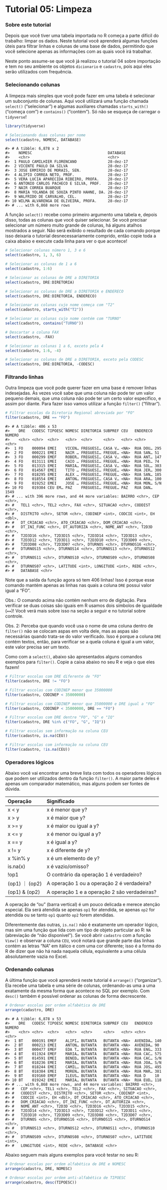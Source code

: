 Tutorial 05: Limpeza
================

### Sobre este tutorial

Depois que você tiver uma tabela importada no R começa a parte difícil
do trabalho: limpar os dados. Neste tutorial você aprenderá algumas
funções úteis para filtrar linhas e colunas de uma base de dados,
permitindo que você selecione apenas as informações com as quais você
irá trabalhar.

Neste ponto assume-se que você já realizou o tutorial 04 sobre
importação e tem no seu ambiente os objetos `dicionario` e `cadastro`,
pois aqui eles serão utilizados com frequência.

### Selecionando colunas

A limpeza mais simples que você pode fazer em uma tabela é selecionar um
subconjunto de colunas. Aqui você utilizará uma função chamada
`select()` (“selecionar”) e algumas auxiliares chamadas `starts_with()`
(“começa com”) e `contains()` (“contém”). Só não se esqueça de carregar
o `tidyverse`\!

``` r
library(tidyverse)

# Selecionando duas colunas por nome
select(cadastro, NOMESC, DATABASE)
```

    #> # A tibble: 6,878 x 2
    #>    NOMESC                                  DATABASE 
    #>    <chr>                                   <chr>    
    #>  1 PAULO CAMILHIER FLORENCANO              28-dez-17
    #>  2 VICENTE PAULO DA SILVA                  28-dez-17
    #>  3 JOSE ERMIRIO DE MORAIS, SEN.            28-dez-17
    #>  4 ALIPIO CORREA NETO, PROF.               28-dez-17
    #>  5 VERA LUCIA APARECIDA RIBEIRO, PROFA.    28-dez-17
    #>  6 ANTONIO CARLOS PACHECO E SILVA, PROF.   28-dez-17
    #>  7 NAIR CORREA BUARQUE                     28-dez-17
    #>  8 MARIA YOLANDA DE SOUZA PINTO HAHNE, DA. 28-dez-17
    #>  9 WALFRIDO DE CARVALHO, CEL.              28-dez-17
    #> 10 WILMA ALVARENGA DE OLIVEIRA, PROFA.     28-dez-17
    #> # ... with 6,868 more rows

A função `select()` recebe como primeiro argumento uma tabela e, depois
disso, todas as colunas que você quiser selecionar. Se você precisar
selecionar um número muito grande de colunas, há alguns atalhos
mostrados a seguir. Não será exibido o resultado de cada comando porque
isso deixaria o tutorial desnecessariamente comprido, então copie toda a
caixa abaixo e execute cada linha para ver o que acontece\!

``` r
# Selecionar colunas número 1, 3 e 6
select(cadastro, 1, 3, 6)

# Selecionar as colunas de 1 a 6
select(cadastro, 1:6)

# Selecionar as colunas de DRE a DIRETORIA
select(cadastro, DRE:DIRETORIA)

# Selecionar as colunas de DRE a DIRETORIA e ENDERECO
select(cadastro, DRE:DIRETORIA, ENDERECO)

# Selecionar as colunas cujo nome começa com "T2"
select(cadastro, starts_with("T2"))

# Selecionar as colunas cujo nome contém com "TURNO"
select(cadastro, contains("TURNO"))

# Descartar a coluna FAX
select(cadastro, -FAX)

# Selecionar as colunas 1 a 6, exceto pela 4
select(cadastro, 1:6, -4)

# Selecionar as colunas de DRE a DIRETORIA, exceto pela CODESC
select(cadastro, DRE:DIRETORIA, -CODESC)
```

### Filtrando linhas

Outra limpeza que você pode querer fazer em uma base é remover linhas
indesejadas. Às vezes você sabe que uma coluna não pode ter um valor
pequeno demais, que uma coluna não pode ter um certo valor específico, e
assim por diante. Para fazer isso vamos utilizar a função `filter()`
(“filtrar”).

``` r
# Filtrar escolas da Diretoria Regional abreviada por "FO"
filter(cadastro, DRE == "FO")
```

    #> # A tibble: 406 x 53
    #>    DRE   CODESC TIPOESC NOMESC DIRETORIA SUBPREF CEU   ENDERECO NUMERO
    #>    <chr> <chr>  <chr>   <chr>  <chr>     <chr>   <chr> <chr>    <chr> 
    #>  1 FO    000094 EMEI    VICEN… FREGUESI… CASA V… <NA>  RUA DOU… 295   
    #>  2 FO    000221 EMEI    NAIR … FREGUESI… FREGUE… <NA>  RUA SAN… 51    
    #>  3 FO    000299 EMEF    ROBER… FREGUESI… CASA V… <NA>  RUA ANT… 147   
    #>  4 FO    013111 EMEI    CAIO … FREGUESI… FREGUE… <NA>  RUA PED… 74    
    #>  5 FO    013315 EMEI    MARIA… FREGUESI… CASA V… <NA>  RUA SOL… 303   
    #>  6 FO    014567 EMEI    TITO … FREGUESI… FREGUE… <NA>  RUA JER… 300   
    #>  7 FO    018295 EMEI    ALEX … FREGUESI… FREGUE… <NA>  RUA SAN… 185   
    #>  8 FO    018554 EMEI    ANTON… FREGUESI… CASA V… <NA>  RUA ARA… 100   
    #>  9 FO    019252 EMEI    JOSE … FREGUESI… FREGUE… <NA>  RUA MON… S/N   
    #> 10 FO    019304 CEU EM… PAZ    FREGUESI… FREGUE… PAZ   RUA DAN… 1549  
    #> # ... with 396 more rows, and 44 more variables: BAIRRO <chr>, CEP <chr>,
    #> #   TEL1 <chr>, TEL2 <chr>, FAX <chr>, SITUACAO <chr>, CODDIST <chr>,
    #> #   DISTRITO <chr>, SETOR <chr>, CODINEP <int>, CODCIE <int>, EH <dbl>,
    #> #   DT_CRIACAO <chr>, ATO_CRIACAO <chr>, DOM_CRIACAO <chr>,
    #> #   DT_INI_FUNC <chr>, DT_AUTORIZA <chr>, NOME_ANT <chr>, T2D3D <chr>,
    #> #   T2D3D16 <chr>, T2D3D15 <chr>, T2D3D14 <chr>, T2D3D13 <chr>,
    #> #   T2D3D12 <chr>, T2D3D11 <chr>, T2D3D10 <chr>, T2D3D09 <chr>,
    #> #   T2D3D08 <chr>, T2D3D07 <chr>, DTURNOS <chr>, DTURNOS16 <chr>,
    #> #   DTURNOS15 <chr>, DTURNOS14 <chr>, DTURNOS13 <chr>, DTURNOS12 <chr>,
    #> #   DTURNOS11 <chr>, DTURNOS10 <chr>, DTURNOS09 <chr>, DTURNOS08 <chr>,
    #> #   DTURNOS07 <chr>, LATITUDE <int>, LONGITUDE <int>, REDE <chr>,
    #> #   DATABASE <chr>

Note que a saída da função agora só tem 406 linhas\! Isso é porque esse
comando mantém apenas as linhas nas quais a coluna `DRE` possui valor
igual a “FO”.

Obs.: O comando acima não contém nenhum erro de digitação. Para
verificar se duas coisas são iguais em R usamos dois símbolos de
igualdade (`==`)\! Você verá mais sobre isso na seção a seguir e no
tutorial sobre controle.

Obs. 2: Perceba que quando você usa o nome de uma coluna dentro de
`filter()` não se colocam aspas em volta dele, mas as aspas são
necessárias quando trata-se do valor verificado. Isso é porque a coluna
`DRE` contém textos, então, para verificar se a quela coluna é igual a
um valor, este valor precisa ser um texto.

Como com a `select()`, abaixo são apresentados alguns comandos exemplos
para `filter()`. Copie a caixa abaixo no seu R e veja o que eles fazem\!

``` r
# Filtrar escolas com DRE diferente de "FO"
filter(cadastro, DRE != "FO")

# Filtrar escolas com CODINEP menor que 35000000
filter(cadastro, CODINEP < 35000000)

# Filtrar escolas com CODINEP menor que 35000000 e DRE igual a "FO"
filter(cadastro, CODINEP < 35000000, DRE == "FO")

# Filtrar escolas com DRE dentre "FO", "G" e "IQ"
filter(cadastro, DRE %in% c("FO", "G", "IQ"))

# Filtrar escolas sem informação na coluna CEU
filter(cadastro, is.na(CEU))

# Filtrar escolas com informação na coluna CEU
filter(cadastro, !is.na(CEU))
```

### Operadores lógicos

Abaixo você vai encontrar uma breve lista com todos os operadores
lógicos que podem ser utilizados dentro da função `filter()`. A maior
parte deles é apenas um comparador matemático, mas alguns podem ser
fontes de dúvida.

| Operação      | Significado                                  |
| :------------ | :------------------------------------------- |
| x \< y        | x é menor que y?                             |
| x \> y        | x é maior que y?                             |
| x \>= y       | x é maior ou igual a y?                      |
| x \<= y       | x é menor ou igual a y?                      |
| x == y        | x é igual a y?                               |
| x \!= y       | x é diferente de y?                          |
| x %in% y      | x é um elemento de y?                        |
| is.na(x)      | x é vazio/omisso?                            |
| \!op1         | O contrário da operação 1 é verdadeiro?      |
| (op1) ｜ (op2) | A operação 1 ou a operação 2 é verdadeira?   |
| (op1) & (op2) | A operação 1 e a operação 2 são verdadeiras? |

A operação de “ou” (barra vertical) é um pouco delicada e merece atenção
especial. Ela será atendida se apenas `op1` for atendida, se apenas
`op2` for atendida ou se tanto `op1` quanto `op2` forem atendidas.

Diferentemente das outras, `is.na()` não é exatamente um operador
lógico, mas sim uma função que lida com um tipo de objeto particular ao
R: `NA` (abreviação de “não disponível”). Se você abrir `cadastro` com a
função `View()` e observar a coluna `CEU`, você notará que grande parte
das linhas contém as letras “NA” em itálico e com uma cor diferente;
isso é a forma do R de dizer que não há nada naquela célula, equivalente
a uma célula absolutamente vazia no Excel.

### Ordenando colunas

A última função que você aprenderá neste tutorial é `arrange()`
(“organizar”). Ela recebe uma tabela e uma série de colunas,
ordenando-as uma a uma exatamente da mesma forma que acontece no SQL por
exemplo. Com `desc()` também é possível ordenar as colunas de forma
decrescente.

``` r
# Ordenar escolas por ordem alfabética de DRE
arrange(cadastro, DRE)
```

    #> # A tibble: 6,878 x 53
    #>    DRE   CODESC TIPOESC NOMESC DIRETORIA SUBPREF CEU   ENDERECO NUMERO
    #>    <chr> <chr>  <chr>   <chr>  <chr>     <chr>   <chr> <chr>    <chr> 
    #>  1 BT    000191 EMEF    ALIPI… BUTANTA   BUTANTA <NA>  AVENIDA… 140   
    #>  2 BT    000213 EMEI    ANTON… BUTANTA   BUTANTA <NA>  AVENIDA… 90    
    #>  3 BT    000477 EMEF    EDA T… BUTANTA   BUTANTA <NA>  RUA ENG… 333   
    #>  4 BT    011924 EMEF    MARIA… BUTANTA   BUTANTA <NA>  RUA CAC… 575   
    #>  5 BT    014591 EMEI    BENED… BUTANTA   BUTANTA <NA>  RUA CAC… S/N   
    #>  6 BT    018236 EMEI    MARIA… BUTANTA   BUTANTA <NA>  RUA JOA… S/N   
    #>  7 BT    018244 EMEI    CAMIL… BUTANTA   BUTANTA <NA>  RUA JOS… 495   
    #>  8 BT    018384 EMEI    MOREN… BUTANTA   BUTANTA <NA>  RUA MAR… 381   
    #>  9 BT    019160 EMEF    ILEUS… BUTANTA   BUTANTA <NA>  RUA D    10    
    #> 10 BT    019242 EMEI    MARIA… BUTANTA   BUTANTA <NA>  RUA EUD… 118   
    #> # ... with 6,868 more rows, and 44 more variables: BAIRRO <chr>,
    #> #   CEP <chr>, TEL1 <chr>, TEL2 <chr>, FAX <chr>, SITUACAO <chr>,
    #> #   CODDIST <chr>, DISTRITO <chr>, SETOR <chr>, CODINEP <int>,
    #> #   CODCIE <int>, EH <dbl>, DT_CRIACAO <chr>, ATO_CRIACAO <chr>,
    #> #   DOM_CRIACAO <chr>, DT_INI_FUNC <chr>, DT_AUTORIZA <chr>,
    #> #   NOME_ANT <chr>, T2D3D <chr>, T2D3D16 <chr>, T2D3D15 <chr>,
    #> #   T2D3D14 <chr>, T2D3D13 <chr>, T2D3D12 <chr>, T2D3D11 <chr>,
    #> #   T2D3D10 <chr>, T2D3D09 <chr>, T2D3D08 <chr>, T2D3D07 <chr>,
    #> #   DTURNOS <chr>, DTURNOS16 <chr>, DTURNOS15 <chr>, DTURNOS14 <chr>,
    #> #   DTURNOS13 <chr>, DTURNOS12 <chr>, DTURNOS11 <chr>, DTURNOS10 <chr>,
    #> #   DTURNOS09 <chr>, DTURNOS08 <chr>, DTURNOS07 <chr>, LATITUDE <int>,
    #> #   LONGITUDE <int>, REDE <chr>, DATABASE <chr>

Abaixo seguem mais alguns exemplos para você testar no seu R:

``` r
# Ordenar escolas por ordem alfabética de DRE e NOMESC
arrange(cadastro, DRE, NOMESC)

# Ordenar escolas por ordem anti-alfabética de TIPOESC
arrange(cadastro, desc(TIPOESC))
```
